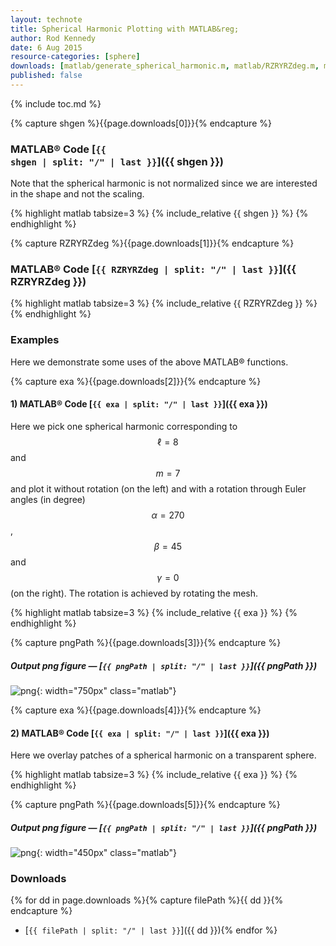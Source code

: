 ```yaml
---
layout: technote
title: Spherical Harmonic Plotting with MATLAB&reg;
author: Rod Kennedy
date: 6 Aug 2015
resource-categories: [sphere]
downloads: [matlab/generate_spherical_harmonic.m, matlab/RZRYRZdeg.m, matlab/shex_01.m, matlab/figures/shex_01.png, matlab/shex_02.m, matlab/figures/shex_02.png]
published: false
---
```


{% include toc.md %}

{% capture shgen %}{{page.downloads[0]}}{% endcapture %}

### MATLAB&reg; Code [<code>{{ shgen | split: "/" | last }}</code>]({{ shgen }})

Note that the spherical harmonic is not normalized since we are interested in the shape and not the scaling.

{% highlight matlab tabsize=3 %}
{% include_relative {{ shgen }} %}
{% endhighlight %}

{% capture RZRYRZdeg %}{{page.downloads[1]}}{% endcapture %}

### MATLAB&reg; Code [<code>{{ RZRYRZdeg | split: "/" | last }}</code>]({{ RZRYRZdeg }})

{% highlight matlab tabsize=3 %}
{% include_relative {{ RZRYRZdeg }} %}
{% endhighlight %}

### Examples

Here we demonstrate some uses of the above MATLAB&reg; functions.

{% capture exa %}{{page.downloads[2]}}{% endcapture %}

#### 1) MATLAB&reg; Code [<code>{{ exa | split: "/" | last }}</code>]({{ exa }})

Here we pick one spherical harmonic corresponding to $$\ell=8$$ and $$m=7$$ and plot it without rotation (on the left) and with a rotation through Euler angles (in degree) $$\alpha=270$$, $$\beta=45$$ and $$\gamma=0$$ (on the right).  The rotation is achieved by rotating the mesh.

{% highlight matlab tabsize=3 %}
{% include_relative {{ exa }} %}
{% endhighlight %}

{% capture pngPath %}{{page.downloads[3]}}{% endcapture %}

##### Output png figure &mdash; [<code>{{ pngPath | split: "/" | last }}</code>]({{ pngPath }})

![png]({{pngPath}}){: width="750px" class="matlab"}


{% capture exa %}{{page.downloads[4]}}{% endcapture %}

#### 2) MATLAB&reg; Code [<code>{{ exa | split: "/" | last }}</code>]({{ exa }})

Here we overlay patches of a spherical harmonic on a transparent sphere.

{% highlight matlab tabsize=3 %}
{% include_relative {{ exa }} %}
{% endhighlight %}

{% capture pngPath %}{{page.downloads[5]}}{% endcapture %}

##### Output png figure &mdash; [<code>{{ pngPath | split: "/" | last }}</code>]({{ pngPath }})

![png]({{pngPath}}){: width="450px" class="matlab"}


### Downloads

{% for dd in page.downloads %}{% capture filePath %}{{ dd }}{% endcapture %}
- [<code>{{ filePath | split: "/" | last }}</code>]({{ dd }}){% endfor %}
